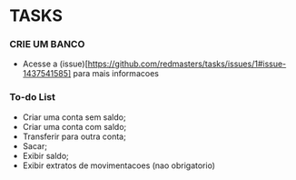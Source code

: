 # TASKS
### CRIE UM BANCO
- Acesse a (issue)[https://github.com/redmasters/tasks/issues/1#issue-1437541585] para mais informacoes

### To-do List
- Criar uma conta sem saldo;
- Criar uma conta com saldo;
- Transferir para outra conta;
- Sacar;
- Exibir saldo;
- Exibir extratos de movimentacoes (nao obrigatorio)
